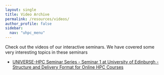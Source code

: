 ```yaml
---
layout: single  
title: Video Archive
permalink: /resources/videos/
author_profile: false
sidebar:
  nav: "uhpc_menu"
---
```


Check out the videos of our interactive seminars. We have covered some very interesting topics in these seminars

 - [UNIVERSE-HPC Seminar Series - Seminar 1 at University of Edinburgh - Structure and Delivery Format for Online HPC Courses](https://drive.google.com/file/d/1WuMgv-FQV1bH7ji8YBiLwH5VIBREXIXE/view?usp=drive_link)
